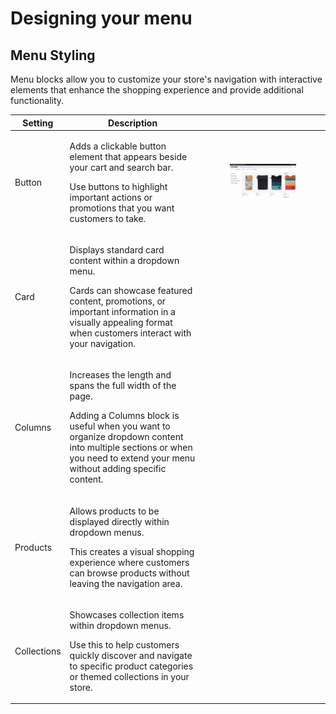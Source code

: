 # Designing your menu

## Menu Styling

Menu blocks allow you to customize your store's navigation with interactive elements that enhance the shopping experience and provide additional functionality.

| Setting     | Description                                                                                                                                                                                                                                      |                                                                                                          |
| ----------- | ------------------------------------------------------------------------------------------------------------------------------------------------------------------------------------------------------------------------------------------------ | -------------------------------------------------------------------------------------------------------- |
| Button      | <p>Adds a clickable button element that appears beside your cart and search bar.</p><p>Use buttons to highlight important actions or promotions that you want customers to take.</p>                                                             | <div><figure><img src="../.gitbook/assets/image (1).png" alt=""><figcaption></figcaption></figure></div> |
| Card        | <p>Displays standard card content within a dropdown menu.</p><p>Cards can showcase featured content, promotions, or important information in a visually appealing format when customers interact with your navigation.</p>                       |                                                                                                          |
| Columns     | <p>Increases the length and spans the full width of the page.</p><p>Adding a Columns block is useful when you want to organize dropdown content into multiple sections or when you need to extend your menu without adding specific content.</p> |                                                                                                          |
| Products    | <p>Allows products to be displayed directly within dropdown menus.</p><p>This creates a visual shopping experience where customers can browse products without leaving the navigation area.</p>                                                  |                                                                                                          |
| Collections | <p>Showcases collection items within dropdown menus.</p><p>Use this to help customers quickly discover and navigate to specific product categories or themed collections in your store.</p>                                                      |                                                                                                          |
